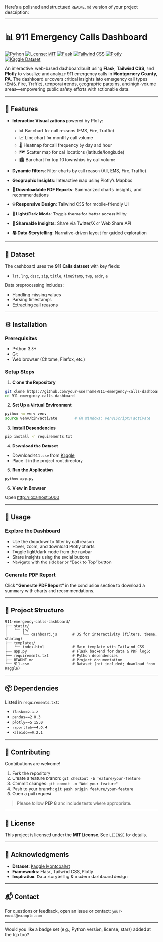 Here's a polished and structured `README.md` version of your project description:

---

# 📊 911 Emergency Calls Dashboard

[![Python](https://img.shields.io/badge/Python-3.8%2B-blue.svg)](https://www.python.org/)
[![License: MIT](https://img.shields.io/badge/License-MIT-yellow.svg)](LICENSE)
[![Flask](https://img.shields.io/badge/Flask-2.3.2-lightgrey.svg)](https://flask.palletsprojects.com/)
[![Tailwind CSS](https://img.shields.io/badge/TailwindCSS-3.x-blueviolet.svg)](https://tailwindcss.com/)
[![Plotly](https://img.shields.io/badge/Plotly-5.15.0-orange.svg)](https://plotly.com/python/)
[![Kaggle Dataset](https://img.shields.io/badge/Dataset-Kaggle-blue)](https://www.kaggle.com/)

An interactive, web-based dashboard built using **Flask**, **Tailwind CSS**, and **Plotly** to visualize and analyze 911 emergency calls in **Montgomery County, PA**. The dashboard uncovers critical insights into emergency call types (EMS, Fire, Traffic), temporal trends, geographic patterns, and high-volume areas—empowering public safety efforts with actionable data.

---

## 🚀 Features

* **Interactive Visualizations** powered by Plotly:

  * 📊 Bar chart for call reasons (EMS, Fire, Traffic)
  * 📈 Line chart for monthly call volume
  * 🌡️ Heatmap for call frequency by day and hour
  * 🗺️ Scatter map for call locations (latitude/longitude)
  * 🏙️ Bar chart for top 10 townships by call volume

* **Dynamic Filters**: Filter charts by call reason (All, EMS, Fire, Traffic)

* **Geographic Insights**: Interactive map using Plotly’s Mapbox

* **📄 Downloadable PDF Reports**: Summarized charts, insights, and recommendations

* **💡 Responsive Design**: Tailwind CSS for mobile-friendly UI

* **🌙 Light/Dark Mode**: Toggle theme for better accessibility

* **🔗 Shareable Insights**: Share via Twitter/X or Web Share API

* **📚 Data Storytelling**: Narrative-driven layout for guided exploration

---

## 📂 Dataset

The dashboard uses the **911 Calls dataset** with key fields:

* `lat`, `lng`, `desc`, `zip`, `title`, `timeStamp`, `twp`, `addr`, `e`

Data preprocessing includes:

* Handling missing values
* Parsing timestamps
* Extracting call reasons

---

## ⚙️ Installation

### Prerequisites

* Python 3.8+
* Git
* Web browser (Chrome, Firefox, etc.)

### Setup Steps

1. **Clone the Repository**

```bash
git clone https://github.com/your-username/911-emergency-calls-dashboard.git
cd 911-emergency-calls-dashboard
```

2. **Set Up a Virtual Environment**

```bash
python -m venv venv
source venv/bin/activate        # On Windows: venv\Scripts\activate
```

3. **Install Dependencies**

```bash
pip install -r requirements.txt
```

4. **Download the Dataset**

* Download `911.csv` from [Kaggle](https://www.kaggle.com/)
* Place it in the project root directory

5. **Run the Application**

```bash
python app.py
```

6. **View in Browser**

Open [http://localhost:5000](http://localhost:5000)

---

## 🧭 Usage

### Explore the Dashboard

* Use the dropdown to filter by call reason
* Hover, zoom, and download Plotly charts
* Toggle light/dark mode from the navbar
* Share insights using the social buttons
* Navigate with the sidebar or “Back to Top” button

### Generate PDF Report

Click **“Generate PDF Report”** in the conclusion section to download a summary with charts and recommendations.

---

## 📁 Project Structure

```
911-emergency-calls-dashboard/
├── static/
│   └── js/
│       └── dashboard.js       # JS for interactivity (filters, theme, sharing)
├── templates/
│   └── index.html             # Main template with Tailwind CSS
├── app.py                     # Flask backend for data & PDF logic
├── requirements.txt           # Python dependencies
├── README.md                  # Project documentation
└── 911.csv                    # Dataset (not included; download from Kaggle)
```

---

## 📦 Dependencies

Listed in `requirements.txt`:

* `flask==2.3.2`
* `pandas==2.0.3`
* `plotly==5.15.0`
* `reportlab==4.0.4`
* `kaleido==0.2.1`

---

## 🤝 Contributing

Contributions are welcome!

1. Fork the repository
2. Create a feature branch: `git checkout -b feature/your-feature`
3. Commit changes: `git commit -m "Add your feature"`
4. Push to your branch: `git push origin feature/your-feature`
5. Open a pull request

> Please follow **PEP 8** and include tests where appropriate.

---

## 📜 License

This project is licensed under the **MIT License**. See `LICENSE` for details.

---

## 🙏 Acknowledgments

* **Dataset**: [Kaggle Montcoalert](https://www.kaggle.com/)
* **Frameworks**: Flask, Tailwind CSS, Plotly
* **Inspiration**: Data storytelling & modern dashboard design

---

## 📬 Contact

For questions or feedback, open an issue or contact: `your-email@example.com`

---

Would you like a badge set (e.g., Python version, license, stars) added at the top too?
